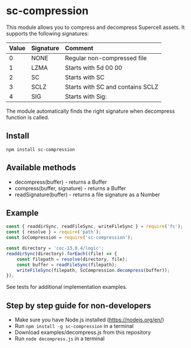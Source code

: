 # sc-compression
This module allows you to compress and decompress Supercell assets. It supports the following signatures:

| Value | Signature |                          Comment |
|------|:----------|:---------------------------------|
|    0 | NONE      | Regular non-compressed file      |
|    1 | LZMA      | Starts with 5d 00 00             |
|    2 | SC        | Starts with SC                   |
|    3 | SCLZ      | Starts with SC and contains SCLZ |
|    4 | SIG       | Starts with Sig:                 |

The module automatically finds the right signature when decompress function is called.
## Install
``npm install sc-compression``
## Available methods
  - decompress(buffer) - returns a Buffer
  - compress(buffer, signature) - returns a Buffer
  - readSignature(buffer) - returns a file signature as a Number
## Example
```javascript
const { readdirSync, readFileSync, writeFileSync } = require('fs');
const { resolve } = require('path');
const ScCompression = require('sc-compression');

const directory = 'coc-13.0.4/logic';
readdirSync(directory).forEach((file) => {
    const filepath = resolve(directory, file);
    const buffer = readFileSync(filepath);
    writeFileSync(filepath, ScCompression.decompress(buffer));
});
```
See tests for additional implementation examples.
## Step by step guide for non-developers
  - Make sure you have Node.js installed (https://nodejs.org/en/)
  - Run ``npm install -g sc-compression`` in a terminal
  - Download examples/decompress.js from this repository
  - Run ``node decompress.js`` in a terminal
  
